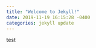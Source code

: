 ```yaml
---
title: "Welcome to Jekyll!"
date: 2019-11-19 16:15:28 -0400
categories: jekyll update
---
```


test
